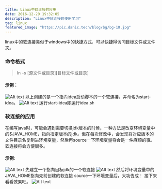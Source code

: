 ```yaml
---
title: Linux中软连接的应用
date: 2016-12-20 19:32:05
description: "Linux中软连接的使用学习"
tag: linux 
featured_image: "https://pic.danic.tech/blog/bg/bg-10.jpg"
---
```


linux中的软连接类似于windows中的快捷方式，可以快捷得访问目标文件或文件夹。

### 命令格式

> ln -s [源文件或目录][目标文件或目录]

#### 示例：
![Alt text](http://pic.danic.tech/softlink/view4.png)
以上创建的是一个指向idea启动脚本的一个软连接，并命名为start-idea。
![Alt text](http://pic.danic.tech/softlink/view5.png)
运行start-idea即运行idea.sh

<!-- more -->

### 软连接的应用

在编写java时，可能会遇到需要切换jdk版本的时候，一种方法是改变环境变量中的$JAVA_HOME，指向指定版本的jdk。但在每次修改中，会发现将对应版本的文件目录名复制进环境变量，然后再source一下环境变量将会是一件麻烦的事。软连接将会方便很多。
#### 示例:
![Alt text](http://pic.danic.tech/softlink/view1.png)
先建立一个指向目标jdk的一个软连接
![Alt text](http://pic.danic.tech/softlink/view2.png)
然后将环境变量中的JAVA_HOME指向先前创建的软连接
source一下环境变量后，大功告成！
接下来看看效果吧。
![Alt text](http://pic.danic.tech/softlink/view3.png)



